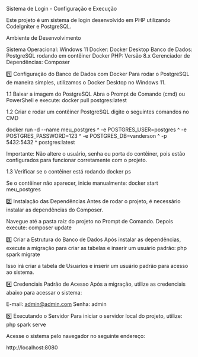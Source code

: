 Sistema de Login - Configuração e Execução

Este projeto é um sistema de login desenvolvido em PHP utilizando CodeIgniter e PostgreSQL.

Ambiente de Desenvolvimento

Sistema Operacional: Windows 11
Docker: Docker Desktop
Banco de Dados: PostgreSQL rodando em contêiner Docker
PHP: Versão 8.x
Gerenciador de Dependências: Composer

1️⃣ Configuração do Banco de Dados com Docker
Para rodar o PostgreSQL de maneira simples, utilizamos o Docker Desktop no Windows 11.

1.1 Baixar a imagem do PostgreSQL
Abra o Prompt de Comando (cmd) ou PowerShell e execute:
docker pull postgres:latest

1.2 Criar e rodar um contêiner PostgreSQL digite o seguintes comandos no CMD

docker run -d --name meu_postgres ^
  -e POSTGRES_USER=postgres ^
  -e POSTGRES_PASSWORD=123 ^
  -e POSTGRES_DB=vanderson ^
  -p 5432:5432 ^
  postgres:latest


 Importante: Não altere o usuário, senha ou porta do contêiner, pois estão configurados para funcionar corretamente com o projeto.

 1.3 Verificar se o contêiner está rodando
 docker ps

Se o contêiner não aparecer, inicie manualmente:
docker start meu_postgres

2️⃣ Instalação das Dependências
Antes de rodar o projeto, é necessário instalar as dependências do Composer.

Navegue até a pasta raiz do projeto no Prompt de Comando. Depois execute:
composer update

3️⃣ Criar a Estrutura do Banco de Dados
Após instalar as dependências, execute a migração para criar as tabelas e inserir um usuário padrão:
php spark migrate

Isso irá criar a tabela de Usuarios e inserir um usuário padrão para acesso ao sistema.

4️⃣ Credenciais Padrão de Acesso
Após a migração, utilize as credenciais abaixo para acessar o sistema:

E-mail: admin@admin.com
Senha: admin

5️⃣ Executando o Servidor
Para iniciar o servidor local do projeto, utilize:
php spark serve

Acesse o sistema pelo navegador no seguinte endereço:

http://localhost:8080
